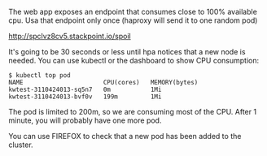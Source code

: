 The web app exposes an endpoint that consumes close to 100% available cpu.
Usa that endpoint only once (haproxy will send it to one random pod)

http://spclvz8cv5.stackpoint.io/spoil

It's going to be 30 seconds or less until hpa notices that a new node is needed. You can use kubectl or the dashboard to show CPU consumption:

```
$ kubectl top pod
NAME                      CPU(cores)   MEMORY(bytes)
kwtest-3110424013-sq5n7   0m           1Mi
kwtest-3110424013-bvf0v   199m         1Mi
```

The pod is limited to 200m, so we are consuming most of the CPU.
After 1 minute, you will probably have one more pod.

You can use FIREFOX to check that a new pod has been added to the cluster.
